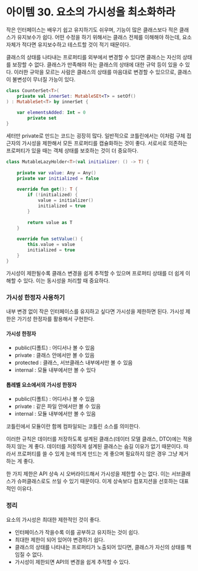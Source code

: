 아이템 30. 요소의 가시성을 최소화하라
=========================
작은 인터페이스는 배우기 쉽고 유지하기도 쉬우며, 기능이 많은 클래스보다 적은 클래스가 유지보수가 쉽다.
어떤 수정을 하기 위해서는 클래스 전체를 이해해야 하는데, 요소 자체가 적다면 유지보수하고 테스트할 것이 적기 때문이다.

클래스의 상태를 나타내는 프로퍼티를 외부에서 변경할 수 있다면 클래스는 자신의 상태를 보장할 수 없다.
클래스가 만족해야 하는 클래스의 상태에 대한 규악 등이 있을 수 있다. 
이러한 규악을 모르는 사람은 클래스의 상태를 마음대로 변경할 수 있으므로, 클래스이 불변성이 무너질 가능이 있다.

```kotlin
class CounterSet<T>(
    private val innerSet: MutableSEt<T> = setOf()
) : MutableSet<T> by innerSet {
    
    var elementsAdded: Int = 0
        private set
}
```
세터만 private로 만드는 코드는 굉장히 많다.
일반적으로 코틀린에서는 이처럼 구체 접근자의 가시성을 제한해서 모든 프로퍼티를 캡슐화하는 것이 좋다.
서로서로 의존하는 프로퍼티가 있을 때는 객체 상태를 보호하는 것이 더 중요하다.

```kotlin
class MutableLazyHolder<T>(val initializer: () -> T) {
    
    private var value: Any = Any()
    private var initialized = false
    
    override fun get(): T {
        if (!initialized) {
            value = initializer()
            initialized = true
        }
        
        return value as T
    }
    
    override fun setValue() {
        this.value = value
        initialized = true
    }
}
```

가시성이 제한될수록 클래스 변경을 쉽게 추적할 수 있으며 프로퍼티 상태를 더 쉽게 이해할 수 있다. 이는 동시성을 처리할 때 중요하다.

### 가시성 한정자 사용하기
내부 변경 없이 작은 인터페이스를 유지하고 싶다면 가시성을 제한하면 된다. 가시성 제한은 가기성 한정자를 활용해서 구현한다.

#### 가시성 한정자
* public(디폴트) : 어디서나 볼 수 있음
* private : 클래스 안에서만 볼 수 있음
* protected : 클래스, 서브클래스 내부에서만 볼 수 있음
* internal : 모듈 내부에서만 볼 수 있다

#### 톱레벨 요소에서의 가시성 한정자
* public(디폴트) : 어디서나 볼 수 있음
* private : 같은 파일 안에서만 볼 수 있음
* internal : 모듈 내부에서만 볼 수 있음

코틀린에서 모듈이란 함께 컴파일되는 코틀린 소스를 의미한다.

이러한 규칙은 데이터를 저장하도록 설계된 클래스(데이터 모델 클래스, DTO)에는 적용하지 않는 게 좋다. 
데이터를 저장하게 설계된 클래스는 숨길 이유가 없기 때문이다. 
따라서 프로퍼티를 쓸 수 있게 눈에 띄게 만드는 게 좋으며 필요하지 않은 경우 그냥 제거하는 게 좋다.

한 가지 제한은 API 상속 시 오버라이드해서 가시성을 제한할 수는 없다. 
이는 서브클래스가 슈퍼클래스로도 쓰일 수 있기 때문이다. 이게 상속보다 컴포지션을 선호하는 대표적인 이유다.

### 정리
요소의 가시성은 최대한 제한적인 것이 좋다.
* 인터페이스가 작을수록 이를 공부하고 유지하는 것이 쉽다.
* 최대한 제한이 되어 있어야 변경하기 쉽다.
* 클래스의 상태를 나타내는 프로퍼티가 노출되어 있다면, 클래스가 자신의 상태를 책임질 수 없다.
* 가시성이 제한되면 API의 변경을 쉽게 추적할 수 있다.